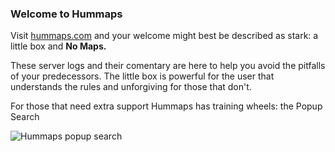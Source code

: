### Welcome to Hummaps

Visit [hummaps.com](https://hummaps.com) and your welcome might best be described as stark: 
a little box and **No Maps.** 

These server logs and their comentary are here to help you avoid the pitfalls 
of your predecessors.
The little box is powerful for the user that understands the rules and unforgiving
for those that don't. 

For those that need extra support Hummaps has training wheels: the Popup Search

![Hummaps popup search](https://github.com/chasmack/hummaps/blob/master/docs/popup.jpg)


